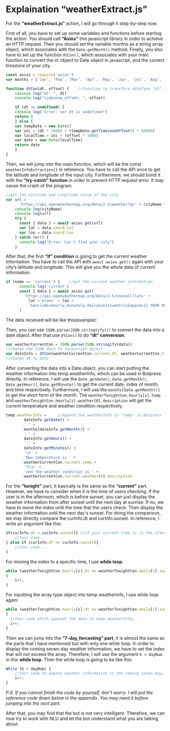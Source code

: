# Explaination “weatherExtract.js”

For the **“weatherExtract.js”** action, I will go through it step-by-step now.

First of all, you have to set up some variables and functions before starting the action. You should call **“Axios”** this javascript library in order to achieve an HTTP request. Then you should set the variable months as a string array object, which associates with the `Date.getMonth()` method. Finally, you also have to set up the function `dtCon()`, which associates with your main function to convert the `dt` object to Date object in javascript, and the correct timezone of your city.  

```javascript
const axios = require('axios')
var months = ['Jan', 'Feb', 'Mar', 'Apr', 'May', 'Jun', 'Jul', 'Aug', 'Sep', 'Oct', 'Nov', 'Dec']

function dtCon(dt, offset) {    //function to transform dataType "dt" to "Date" and change the timezone
    console.log("dt: ", dt)
    console.log("timezone_offset: ", offset)

    if (dt == undefined) {
    console.log('Error: var dt is undefined')
    return 0
    } else {
    var tempDate = new Date()
    var utc = (dt * 1000) + (tempDate.getTimezoneOffset() * 60000)
    var localTime = utc + (offset * 1000)
    var date = new Date(localTime)
    return date
    }
}
```

Then, we will jump into the main function, which will be the const `weatherInfoExtraction{}` in reference. You have to call the API once to get the latitude and longitude of the input city. Furthermore, we should bond it with the **“try-catch” function** in order to prevent HTTP request error. It may cause the crash of the program.

```javascript
//get the Latitude and Longitude value of the city
var url =
      'https://api.openweathermap.org/data/2.5/weather?q=' + cityName + '&appid={{YOUR OWN API}}'     
    console.log(cityName)
    console.log(url)
    try {
      const { data } = await axios.get(url)
      var lat = data.coord.lat
      var lon = data.coord.lon
    } catch (err) {
      console.log("Error: Can't find your city")
    }
```

After that, the first **“if” condition** is going to get the current weather information. You have to call the API with `await axios.get()` again with your city’s latitude and longitude. This will give you the whole data of current information.

```javascript
if (name == 'current') {    //get the current weather information
      console.log('current')
      const { data } = await axios.get(
        'https://api.openweathermap.org/data/2.5/onecall?lat=' +
          lat +'&lon=' + lon +
          '&exclude=hourly,minutely,daily&units=metric&appid={{	YOUR OWN API}}'
      )
```

The data received will be like this(example):

Then, you can use `JSON.parse(JSON.stringtify())` to convert the data into a date object. After that use `dtCon()` to do **“dt” conversion**.

```javascript
var weatherCurrentCon = JSON.parse(JSON.stringify(data))
//change the JSON data to Javascript object
var dateInfo = dtCon(weatherCurrentCon.current.dt, weatherCurrentCon.timezone_offset)
//change dt to Date
```

After converting the data into a Date object, you can start putting the weather information into temp.weatherInfo, which can be used in Botpress directly. In reference, I will use the `Date.getDate()`, `Date.getMonth()`, `Date.getHour()`, `Date.getMinute()` to get the current date, index of month, and time respectively. Furthermore, I will use the `months[Date.getMonth()]` to get the short form of the month. The `weatherTonightCon.hourly[i].temp` and `weatherTonightCon.hourly[i].weather[0].description` will get the current temperature and weather condition respectively.

```javascript
temp.weatherInfo =     //append the weatherInfo to "temp" in botpress
        dateInfo.getDate() +
        ' ' +
        months[dateInfo.getMonth()] +
        ' ' +
        dateInfo.getHours() +
        ':' +
        dateInfo.getMinutes() +
        '\n' +
        'Now temperature is ' +
        weatherCurrentCon.current.temp +
        '℃\n' +
        'and the weather condition is ' +
        weatherCurrentCon.current.weather[0].description
```

For the **“tonight”** part, it basically is the same as the **“current”** part. However, we have to consider when it is the time of users checking. If the user is in the afternoon, which is before sunset, you can just display the weather information from after sunset until the next day at sunrise. If no, we have to move the index until the time that the users check. Then display the weather information until the next day's sunset. For doing the comparison, we may directly compare the curInfo.dt and curInfo.sunset. In reference, I write an argument like this:

```javascript
if(curInfo.dt < curInfo.sunset){ //if your current time is in the afternoon
    //Your code...
} else if (curInfo.dt >= curInfo.sunset){
    //Your code...
}
```
  
For moving the index to a specific time, I use **while loop**:

```javascript
while (weatherTonightCon.hourly[i].dt <= weatherTonightCon.daily[1].sunrise) 
{
    i++;
}
```

For inputting the array type object into temp.weatherInfo, I use while loop again:

```javascript
while (weatherTonightCon.hourly[i].dt <= weatherTonightCon.daily[1].sunrise)
{
  //Your code which appends the data in temp.weatherInfo…
  i++;
}
```

Then we can jump into the **“7-day_forcasting” part**, it is almost the same as the parts that I have mentioned but with only one while loop. In order to display the coming seven-day weather information, we have to set the index that will not exceed the array. Therefore, I will use the argument `k < dayNum` in this **while loop**. Then the while loop is going to be like this:

```javascript
While (k < dayNum) {
    //Your code to append weather information in the coming seven-day…
    i++;
}
```

*P.S. If you cannot finish the code by yourself, don’t worry. I will put the reference code down below in the appendix. You may need it before jumping into the next part.*

After that, you may find that the bot is not very intelligent. Therefore, we can now try to work with NLU and let the bot understand what you are talking about.

